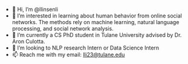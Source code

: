 - 👋 Hi, I’m @llinsenli
- 👀 I’m interested in learning about human behavior from online social networks. The methods rely on machine learning, natural language processing, and social network analysis.
- 🌱 I’m currently a CS PhD student in Tulane University advised by Dr. Aron Culotta.        
- 💞️ I’m looking to NLP research Intern or Data Science Intern
- 📫 Reach me with my email: lli23@tulane.edu

<!---
llinsenli/llinsenli is a ✨ special ✨ repository because its `README.md` (this file) appears on your GitHub profile.
You can click the Preview link to take a look at your changes.
--->
